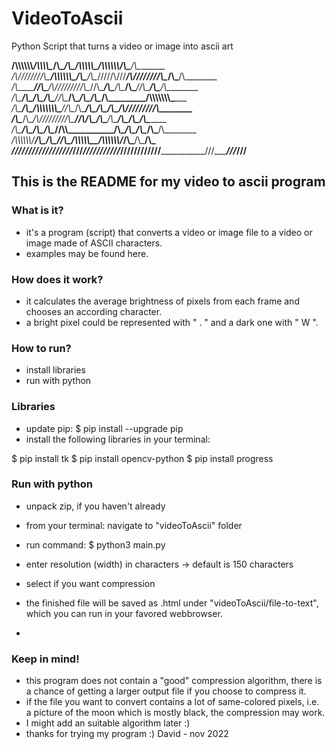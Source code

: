 # VideoToAscii
Python Script that turns a video or image into ascii art

  __/\\\\\\\\\\\\_________/\\\\\\\\\______/\\\________/\\\___/\\\\\\\\\\\___/\\\\\\\\\\\\_____________/\\\________/\\\________
   _\/\\\////////\\\_____/\\\\\\\\\\\\\___\/\\\_______\/\\\__\/////\\\///___\/\\\////////\\\__________\/\\\_______\/\\\________
    _\/\\\______\//\\\___/\\\/////////\\\__\//\\\______/\\\_______\/\\\______\/\\\______\//\\\_________\/\\\_______\/\\\________
     _\/\\\_______\/\\\__\/\\\_______\/\\\___\//\\\____/\\\________\/\\\______\/\\\_______\/\\\_________\/\\\\\\\\\\\\\\\________
      _\/\\\_______\/\\\__\/\\\\\\\\\\\\\\\____\//\\\__/\\\_________\/\\\______\/\\\_______\/\\\_________\/\\\/////////\\\________
       _\/\\\_______\/\\\__\/\\\/////////\\\_____\//\\\/\\\__________\/\\\______\/\\\_______\/\\\_________\/\\\_______\/\\\________
        _\/\\\_______/\\\___\/\\\_______\/\\\______\//\\\\\___________\/\\\______\/\\\_______/\\\__________\/\\\_______\/\\\________
         _\/\\\\\\\\\\\\/____\/\\\_______\/\\\_______\//\\\_________/\\\\\\\\\\\__\/\\\\\\\\\\\\/___________\/\\\_______\/\\\___/\\\_
          _\////////////______\///________\///_________\///_________\///////////___\////////////_____________\///________\///___\///__

## This is the README for my video to ascii program

### What is it?

- it's a program (script) that converts a video or image file to a video or image made of ASCII characters.
- examples may be found here.

### How does it work?

- it calculates the average brightness of pixels from each frame and chooses an according character.
- a bright pixel could be represented with " . " and a dark one with " W ".

### How to run?

- install libraries
- run with python

### Libraries

- update pip: $ pip install --upgrade pip
- install the following libraries in your terminal:

$ pip install tk
$ pip install opencv-python
$ pip install progress

### Run with python

- unpack zip, if you haven't already
- from your terminal: navigate to "videoToAscii" folder
- run command: $ python3 main.py

- enter resolution (width) in characters -> default is 150 characters
- select if you want compression

- the finished file will be saved as .html under "videoToAscii/file-to-text", which you can run in your favored webbrowser.
- 
### Keep in mind!

- this program does not contain a "good" compression algorithm, there is a chance of getting a larger output file if you choose to compress it.
- if the file you want to convert contains a lot of same-colored pixels, i.e. a picture of the moon which is mostly black, the compression may work.
- I might add an suitable algorithm later :)
- thanks for trying my program :) David - nov 2022
